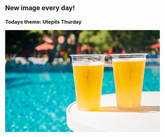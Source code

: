 ## New image every day!
### Todays theme: Utepils Thurday
![regex](images/utepils/shutterstock_779337817.jpg)
